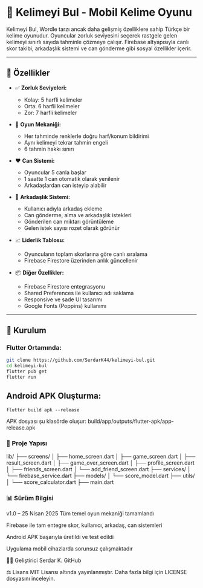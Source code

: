 # 🎯 Kelimeyi Bul - Mobil Kelime Oyunu

Kelimeyi Bul, Wordle tarzı ancak daha gelişmiş özelliklere sahip Türkçe bir kelime oyunudur. Oyuncular zorluk seviyesini seçerek rastgele gelen kelimeyi sınırlı sayıda tahminle çözmeye çalışır. Firebase altyapısıyla canlı skor takibi, arkadaşlık sistemi ve can gönderme gibi sosyal özellikler içerir.

---

## 📱 Özellikler

- ✅ **Zorluk Seviyeleri:**  
  - Kolay: 5 harfli kelimeler  
  - Orta: 6 harfli kelimeler  
  - Zor: 7 harfli kelimeler  

- 🧠 **Oyun Mekaniği:**  
  - Her tahminde renklerle doğru harf/konum bildirimi  
  - Aynı kelimeyi tekrar tahmin engeli  
  - 6 tahmin hakkı sınırı

- ❤️ **Can Sistemi:**  
  - Oyuncular 5 canla başlar  
  - 1 saatte 1 can otomatik olarak yenilenir  
  - Arkadaşlardan can isteyip alabilir

- 👫 **Arkadaşlık Sistemi:**  
  - Kullanıcı adıyla arkadaş ekleme  
  - Can gönderme, alma ve arkadaşlık istekleri  
  - Gönderilen can miktarı görüntüleme  
  - Gelen istek sayısı rozet olarak görünür

- 📈 **Liderlik Tablosu:**  
  - Oyuncuların toplam skorlarına göre canlı sıralama  
  - Firebase Firestore üzerinden anlık güncellenir

- 📦 **Diğer Özellikler:**  
  - Firebase Firestore entegrasyonu  
  - Shared Preferences ile kullanıcı adı saklama  
  - Responsive ve sade UI tasarımı  
  - Google Fonts (Poppins) kullanımı

---

## 🚀 Kurulum

### Flutter Ortamında:

```bash
git clone https://github.com/SerdarK44/kelimeyi-bul.git
cd kelimeyi-bul
flutter pub get
flutter run
```

## Android APK Oluşturma:
```
flutter build apk --release
```
APK dosyası şu klasörde oluşur:
build/app/outputs/flutter-apk/app-release.apk

### 📁 Proje Yapısı
lib/
├── screens/
│   ├── home_screen.dart
│   ├── game_screen.dart
│   ├── result_screen.dart
│   ├── game_over_screen.dart
│   ├── profile_screen.dart
│   ├── friends_screen.dart
│   └── add_friend_screen.dart
├── services/
│   └── firebase_service.dart
├── models/
│   └── score_model.dart
├── utils/
│   └── score_calculator.dart
├── main.dart


### 📊 Sürüm Bilgisi
v1.0 – 25 Nisan 2025
Tüm temel oyun mekaniği tamamlandı

Firebase ile tam entegre skor, kullanıcı, arkadaş, can sistemleri

Android APK başarıyla üretildi ve test edildi

Uygulama mobil cihazlarda sorunsuz çalışmaktadır

👨‍💻 Geliştirici
Serdar K.
GitHub

⚖️ Lisans
MIT Lisansı altında yayınlanmıştır. Daha fazla bilgi için LICENSE dosyasını inceleyin.

